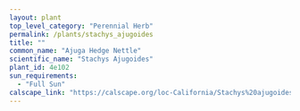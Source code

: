 ```yaml
---
layout: plant                                                              
top_level_category: "Perennial Herb"
permalink: /plants/stachys_ajugoides
title: ""
common_name: "Ajuga Hedge Nettle"
scientific_name: "Stachys Ajugoides"
plant_id: 4e102
sun_requirements:
  - "Full Sun"
calscape_link: "https://calscape.org/loc-California/Stachys%20ajugoides(%20)"
---
```


